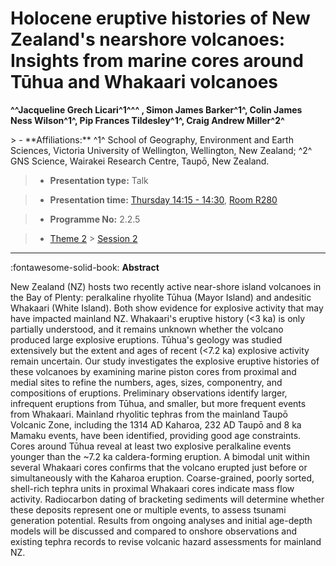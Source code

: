 # Holocene eruptive histories of New Zealand's nearshore volcanoes: Insights from marine cores around Tūhua and Whakaari volcanoes

**^^Jacqueline Grech Licari^1^^^ , Simon James Barker^1^, Colin James Ness Wilson^1^, Pip Frances Tildesley^1^, Craig Andrew Miller^2^**

<!-- more -->> - **Affiliations:** ^1^ School of Geography, Environment and Earth Sciences, Victoria University of Wellington, Wellington, New Zealand; ^2^ GNS Science, Wairakei Research Centre, Taupō, New Zealand.

> - **Presentation type:** Talk

> - **Presentation time:** [Thursday 14:15 - 14:30](../sessions_comparison.md#__tabbed_3_3), [Room R280](../maps_venue.md#__tabbed_1_1)

> - **Programme No:** 2.2.5

> - [Theme 2](../theme2.md) > [Session 2](../sessions/session-2-2.md)

--- 

:fontawesome-solid-book: **Abstract**

New Zealand (NZ) hosts two recently active near-shore island volcanoes in the Bay of Plenty: peralkaline rhyolite Tūhua (Mayor Island) and andesitic Whakaari (White Island). Both show evidence for explosive activity that may have impacted mainland NZ. Whakaari's eruptive history (<3 ka) is only partially understood, and it remains unknown whether the volcano produced large explosive eruptions. Tūhua's geology was studied extensively but the extent and ages of recent (<7.2 ka) explosive activity remain uncertain. Our study investigates the explosive eruptive histories of these volcanoes by examining marine piston cores from proximal and medial sites to refine the numbers, ages, sizes, componentry, and compositions of eruptions. Preliminary observations identify larger, infrequent eruptions from Tūhua, and smaller, but more frequent events from Whakaari. Mainland rhyolitic tephras from the mainland Taupō Volcanic Zone, including the 1314 AD Kaharoa, 232 AD Taupō and 8 ka Mamaku events, have been identified, providing good age constraints. Cores around Tūhua reveal at least two explosive peralkaline events younger than the ~7.2 ka caldera-forming eruption. A bimodal unit within several Whakaari cores confirms that the volcano erupted just before or simultaneously with the Kaharoa eruption. Coarse-grained, poorly sorted, shell-rich tephra units in proximal Whakaari cores indicate mass flow activity. Radiocarbon dating of bracketing sediments will determine whether these deposits represent one or multiple events, to assess tsunami generation potential. Results from ongoing analyses and initial age-depth models will be discussed and compared to onshore observations and existing tephra records to revise volcanic hazard assessments for mainland NZ.

